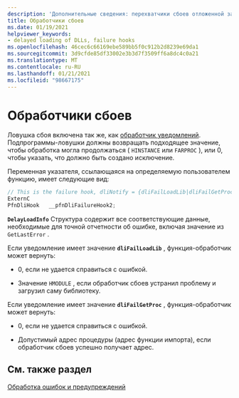 ```yaml
---
description: 'Дополнительные сведения: перехватчики сбоев отложенной загрузки'
title: Обработчики сбоев
ms.date: 01/19/2021
helpviewer_keywords:
- delayed loading of DLLs, failure hooks
ms.openlocfilehash: 46cec6c66169ebe589bb5f0c912b2d8239e69da1
ms.sourcegitcommit: 3d9cfde85df33002e3b3d7f3509ff6a8dc4c0a21
ms.translationtype: MT
ms.contentlocale: ru-RU
ms.lasthandoff: 01/21/2021
ms.locfileid: "98667175"
---
```

# <a name="failure-hooks"></a>Обработчики сбоев

Ловушка сбоя включена так же, как [обработчик уведомлений](notification-hooks.md). Подпрограммы-ловушки должны возвращать подходящее значение, чтобы обработка могла продолжаться ( `HINSTANCE` или `FARPROC` ), или 0, чтобы указать, что должно быть создано исключение.

Переменная указателя, ссылающаяся на определяемую пользователем функцию, имеет следующие вид:

```C
// This is the failure hook, dliNotify = {dliFailLoadLib|dliFailGetProc}
ExternC
PfnDliHook   __pfnDliFailureHook2;
```

**`DelayLoadInfo`** Структура содержит все соответствующие данные, необходимые для точной отчетности об ошибке, включая значение из `GetLastError` .

Если уведомление имеет значение **`dliFailLoadLib`** , функция-обработчик может вернуть:

- 0, если не удается справиться с ошибкой.

- Значение `HMODULE` , если обработчик сбоев устранил проблему и загрузил саму библиотеку.

Если уведомление имеет значение **`dliFailGetProc`** , функция-обработчик может вернуть:

- 0, если не удается справиться с ошибкой.

- Допустимый адрес процедуры (адрес функции импорта), если обработчик сбоев успешно получает адрес.

## <a name="see-also"></a>См. также раздел

[Обработка ошибок и предупреждений](error-handling-and-notification.md)
